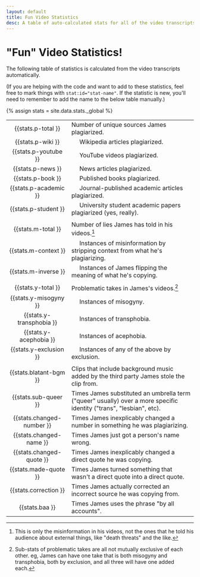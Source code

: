 ```yaml
---
layout: default
title: Fun Video Statistics
desc: A table of auto-calculated stats for all of the video transcripts on the site.
---
```


# "Fun" Video Statistics!

The following table of statistics is calculated from the video transcripts automatically.

(If you are helping with the code and want to add to these statistics, feel free to mark things with `stat:id="stat-name"`. If the statistic is new, you'll need to remember to add the name to the below table manually.)

{% assign stats = site.data.stats._global %}

|  |  |
|:----:|:------------|
| {{stats.p-total }} | Number of unique sources James plagiarized. |
| {{stats.p-wiki }} | &nbsp;&nbsp;&nbsp;&nbsp; Wikipedia articles plagiarized. |
| {{stats.p-youtube }} | &nbsp;&nbsp;&nbsp;&nbsp; YouTube videos plagiarized. |
| {{stats.p-news }} | &nbsp;&nbsp;&nbsp;&nbsp; News articles plagiarized. |
| {{stats.p-book }} | &nbsp;&nbsp;&nbsp;&nbsp; Published books plagiarized. |
| {{stats.p-academic }} | &nbsp;&nbsp;&nbsp;&nbsp; Journal-published academic articles plagiarized. |
| {{stats.p-student }} | &nbsp;&nbsp;&nbsp;&nbsp; University student academic papers plagiarized (yes, really). |
| | |
| {{stats.m-total }} | Number of lies James has told in his videos.[^v] |
| {{stats.m-context }} | &nbsp;&nbsp;&nbsp;&nbsp; Instances of misinformation by stripping context from what he's plagiarizing. |
| {{stats.m-inverse }} | &nbsp;&nbsp;&nbsp;&nbsp; Instances of James flipping the meaning of what he's copying. |
| | |
| {{stats.y-total }} | Problematic takes in James's videos.[^y] |
| {{stats.y-misogyny }} | &nbsp;&nbsp;&nbsp;&nbsp; Instances of misogyny. |
| {{stats.y-transphobia }} | &nbsp;&nbsp;&nbsp;&nbsp; Instances of transphobia. |
| {{stats.y-acephobia }} | &nbsp;&nbsp;&nbsp;&nbsp; Instances of acephobia. |
| {{stats.y-exclusion }} | &nbsp;&nbsp;&nbsp;&nbsp; Instances of any of the above by exclusion. |
| | |
| {{stats.blatant-bgm }} | Clips that include background music added by the third party James stole the clip from. |
| {{stats.sub-queer }} | Times James substituted an umbrella term ("queer" usually) over a more specific identity ("trans", "lesbian", etc). |
| {{stats.changed-number }} | Times James inexplicably changed a number in something he was plagiarizing. |
| {{stats.changed-name }} | Times James just got a person's name wrong. |
| {{stats.changed-quote }} | Times James inexplicably changed a direct quote he was copying. |
| {{stats.made-quote }} | Times James turned something that wasn't a direct quote into a direct quote. |
| {{stats.correction }} | Times James actually corrected an incorrect source he was copying from. |
| {{stats.baa }} | Times James uses the phrase "by all accounts". |

[^v]: This is only the misinformation in his videos, not the ones that he told his audience about external things, like "death threats" and the like.
[^y]: Sub-stats of problematic takes are all not mutually exclusive of each other. eg, James can have one take that is both misogyny and transphobia, both by exclusion, and all three will have one added each.